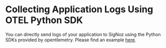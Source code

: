 # Collecting Application Logs Using OTEL Python SDK

You can directly send logs of your application to SigNoz using the Python SDKs provided by opentlemetry. Please find an example [here](https://github.com/open-telemetry/opentelemetry-python/tree/main/docs/examples/logs).
